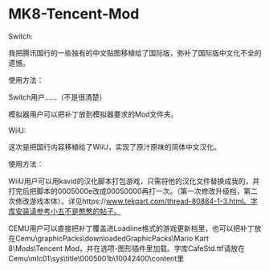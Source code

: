 # MK8-Tencent-Mod

Switch:

我把腾讯国行的一些独有的中文贴图移植给了国际版，弥补了国际版中文化不全的遗憾。

使用方法：

Switch用户……（不是很清楚）

模拟器用户可以把补丁放到模拟器要求的Mod文件夹。

WiiU:

这次是把国行内容移植给了WiiU，实现了原汁原味的简体中文汉化。

使用方法：

WiiU用户可以用kavid的汉化脚本打包游戏，只需将他的汉化文件替换成我的，并打完后把脚本的0005000e改成00050000再打一次。（第一次修改升级档，第二次修改游戏本体）。详见https://www.tekqart.com/thread-80884-1-3.html。字库安装请参考小五不是憨憨的帖子。

CEMU用户可以直接把补丁覆盖进Loadiine格式的游戏更新档里，也可以把补丁放在Cemu\graphicPacks\downloadedGraphicPacks\Mario Kart 8\Mods\Tencent Mod，并在选项-图形插件里加载。字库CafeStd.ttf请放在Cemu\mlc01\sys\title\0005001b\10042400\content里
